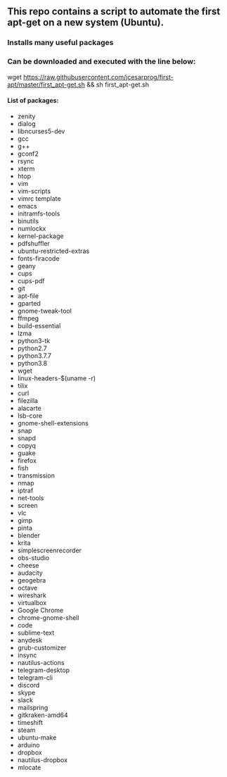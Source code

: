 ## This repo contains a script to automate the first apt-get on a new system (Ubuntu).
### Installs many useful packages

### Can be downloaded and executed with the line below:
wget https://raw.githubusercontent.com/jcesarprog/first-apt/master/first_apt-get.sh && sh first_apt-get.sh

#### List of packages: 
* zenity 
* dialog 
* libncurses5-dev 
* gcc 
* g++ 
* gconf2 
* rsync 
* xterm 
* htop 
* vim 
* vim-scripts 
* vimrc template
* emacs 
* initramfs-tools 
* binutils 
* numlockx 
* kernel-package 
* pdfshuffler 
* ubuntu-restricted-extras 
* fonts-firacode 
* geany 
* cups 
* cups-pdf 
* git 
* apt-file 
* gparted 
* gnome-tweak-tool 
* ffmpeg 
* build-essential 
* lzma 
* python3-tk 
* python2.7 
* python3.7.7
* python3.8
* wget 
* linux-headers-$(uname -r) 
* tilix 
* curl 
* filezilla 
* alacarte 
* lsb-core 
* gnome-shell-extensions 
* snap 
* snapd 
* copyq 
* guake 
* firefox 
* fish 
* transmission 
* nmap 
* iptraf 
* net-tools 
* screen 
* vlc 
* gimp 
* pinta 
* blender 
* krita 
* simplescreenrecorder 
* obs-studio 
* cheese 
* audacity 
* geogebra 
* octave 
* wireshark 
* virtualbox 
* Google Chrome 
* chrome-gnome-shell 
* code 
* sublime-text 
* anydesk 
* grub-customizer 
* insync 
* nautilus-actions 
* telegram-desktop 
* telegram-cli 
* discord 
* skype 
* slack 
* mailspring 
* gitkraken-amd64 
* timeshift 
* steam 
* ubuntu-make 
* arduino 
* dropbox 
* nautilus-dropbox  
* mlocate